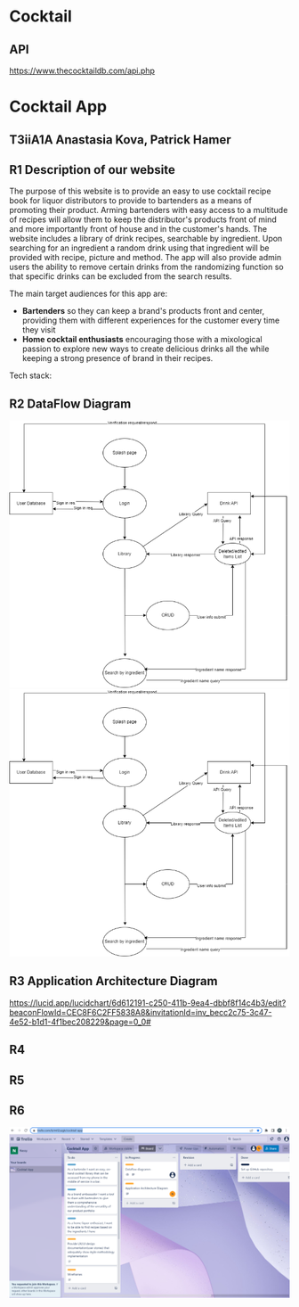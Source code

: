 # Cocktail
## API 
https://www.thecocktaildb.com/api.php


# Cocktail App
## T3iiA1A Anastasia Kova, Patrick Hamer

## R1 Description of our website
The purpose of this website is to provide an easy to use cocktail recipe book for liquor distributors to provide to bartenders as a means of promoting their product. Arming bartenders with easy access to a multitude of recipes will allow them to keep the distributor's products front of mind and more importantly front of house and in the customer's hands.
The website includes a library of drink recipes, searchable by ingredient. Upon searching for an ingredient a random drink using that ingredient will be provided with recipe, picture and method. The app will also provide admin users the ability to remove certain drinks from the randomizing function so that specific drinks can be excluded from the search results.

The main target audiences for this app are:
- **Bartenders** so they can keep a brand's products front and center, providing them with different experiences for the customer every time they visit
- **Home cocktail enthusiasts** encouraging those with a mixological passion to explore new ways to create delicious drinks all the while keeping a strong presence of brand in their recipes.

Tech stack:


## R2 DataFlow Diagram
![DFD for Cocktail](./docs/DFD.png)
<img src="./docs/DFD.png" alt="DFD for Cocktail">

## R3 Application Architecture Diagram 
https://lucid.app/lucidchart/6d612191-c250-411b-9ea4-dbbf8f14c4b3/edit?beaconFlowId=CEC8F6C2FF5838A8&invitationId=inv_becc2c75-3c47-4e52-b1d1-4f1bec208229&page=0_0#

## R4

## R5

## R6
<img src="./docs/trello-day-one.png" alt="Trello board Day 1" height="">